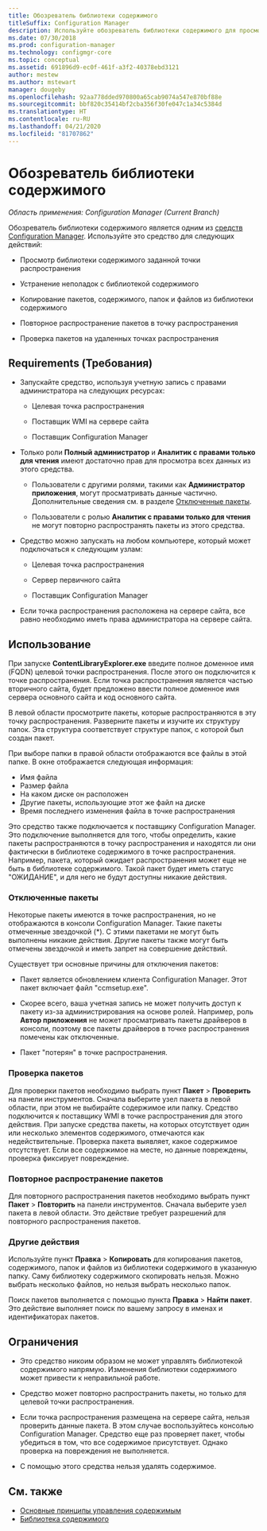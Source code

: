 ```yaml
---
title: Обозреватель библиотеки содержимого
titleSuffix: Configuration Manager
description: Используйте обозреватель библиотеки содержимого для просмотра и устранения неполадок в библиотеке содержимого в точке распространения Configuration Manager.
ms.date: 07/30/2018
ms.prod: configuration-manager
ms.technology: configmgr-core
ms.topic: conceptual
ms.assetid: 691896d9-ec0f-461f-a3f2-40378ebd3121
author: mestew
ms.author: mstewart
manager: dougeby
ms.openlocfilehash: 92aa778dded970800a65cab9074a547e870bf88e
ms.sourcegitcommit: bbf820c35414bf2cba356f30fe047c1a34c5384d
ms.translationtype: HT
ms.contentlocale: ru-RU
ms.lasthandoff: 04/21/2020
ms.locfileid: "81707862"
---
```

# <a name="content-library-explorer"></a>Обозреватель библиотеки содержимого

*Область применения: Configuration Manager (Current Branch)*

Обозреватель библиотеки содержимого является одним из [средств Configuration Manager](tools.md). Используйте это средство для следующих действий:  

- Просмотр библиотеки содержимого заданной точки распространения  

- Устранение неполадок с библиотекой содержимого  

- Копирование пакетов, содержимого, папок и файлов из библиотеки содержимого  

- Повторное распространение пакетов в точку распространения  

- Проверка пакетов на удаленных точках распространения  



## <a name="requirements"></a>Requirements (Требования)

- Запускайте средство, используя учетную запись с правами администратора на следующих ресурсах:  

    - Целевая точка распространения  

    - Поставщик WMI на сервере сайта  

    - Поставщик Configuration Manager  

- Только роли **Полный администратор** и **Аналитик с правами только для чтения** имеют достаточно прав для просмотра всех данных из этого средства.  

    - Пользователи с другими ролями, такими как **Администратор приложения**, могут просматривать данные частично. Дополнительные сведения см. в разделе [Отключенные пакеты](#bkmk_disabled-packages).  

    - Пользователи с ролью **Аналитик с правами только для чтения** не могут повторно распространять пакеты из этого средства.  

- Средство можно запускать на любом компьютере, который может подключаться к следующим узлам:  

    - Целевая точка распространения  

    - Сервер первичного сайта  

    - Поставщик Configuration Manager  

- Если точка распространения расположена на сервере сайта, все равно необходимо иметь права администратора на сервере сайта.  



## <a name="usage"></a>Использование 

При запуске **ContentLibraryExplorer.exe** введите полное доменное имя (FQDN) целевой точки распространения. После этого он подключится к точке распространения. Если точка распространения является частью вторичного сайта, будет предложено ввести полное доменное имя сервера основного сайта и код основного сайта.

В левой области просмотрите пакеты, которые распространяются в эту точку распространения. Разверните пакеты и изучите их структуру папок. Эта структура соответствует структуре папок, с которой был создан пакет.

При выборе папки в правой области отображаются все файлы в этой папке. В окне отображается следующая информация: 
- Имя файла
- Размер файла
- На каком диске он расположен
- Другие пакеты, использующие этот же файл на диске
- Время последнего изменения файла в точке распространения

Это средство также подключается к поставщику Configuration Manager. Это подключение выполняется для того, чтобы определить, какие пакеты распространяются в точку распространения и находятся ли они фактически в библиотеке содержимого в точке распространения. Например, пакета, который ожидает распространения может еще не быть в библиотеке содержимого. Такой пакет будет иметь статус "ОЖИДАНИЕ", и для него не будут доступны никакие действия.


### <a name="disabled-packages"></a><a name="bkmk_disabled-packages"></a> Отключенные пакеты

Некоторые пакеты имеются в точке распространения, но не отображаются в консоли Configuration Manager. Такие пакеты отмеченные звездочкой (\*). С этими пакетами не могут быть выполнены никакие действия. Другие пакеты также могут быть отмечены звездочкой и иметь запрет на совершение действий. 

Существует три основные причины для отключения пакетов:  

- Пакет является обновлением клиента Configuration Manager. Этот пакет включает файл "ccmsetup.exe".  

- Скорее всего, ваша учетная запись не может получить доступ к пакету из-за администрирования на основе ролей. Например, роль **Автор приложения** не может просматривать пакеты драйверов в консоли, поэтому все пакеты драйверов в точке распространения помечены как отключенные.  

- Пакет "потерян" в точке распространения.  


### <a name="validate-packages"></a>Проверка пакетов

Для проверки пакетов необходимо выбрать пункт **Пакет** > **Проверить** на панели инструментов. Сначала выберите узел пакета в левой области, при этом не выбирайте содержимое или папку. Средство подключится к поставщику WMI в точке распространения для этого действия. При запуске средства пакеты, на которых отсутствует один или несколько элементов содержимого, отмечаются как недействительные. Проверка пакета выявляет, какое содержимое отсутствует. Если все содержимое на месте, но данные повреждены, проверка фиксирует повреждение.


### <a name="redistribute-packages"></a>Повторное распространение пакетов

Для повторного распространения пакетов необходимо выбрать пункт **Пакет** > **Повторить** на панели инструментов. Сначала выберите узел пакета в левой области. Это действие требует разрешений для повторного распространения пакетов.


### <a name="other-actions"></a>Другие действия

Используйте пункт **Правка** > **Копировать** для копирования пакетов, содержимого, папок и файлов из библиотеки содержимого в указанную папку. Саму библиотеку содержимого скопировать нельзя. Можно выбрать несколько файлов, но нельзя выбрать несколько папок.

Поиск пакетов выполняется с помощью пункта **Правка** > **Найти пакет**. Это действие выполняет поиск по вашему запросу в именах и идентификаторах пакетов.



## <a name="limitations"></a>Ограничения

- Это средство никоим образом не может управлять библиотекой содержимого напрямую. Изменения библиотеки содержимого может привести к неправильной работе.  

- Средство может повторно распространить пакеты, но только для целевой точки распространения.  

- Если точка распространения размещена на сервере сайта, нельзя проверить данные пакета. В этом случае воспользуйтесь консолью Configuration Manager. Средство еще раз проверяет пакет, чтобы убедиться в том, что все содержимое присутствует. Однако проверка на повреждения не выполняется.  

- С помощью этого средства нельзя удалять содержимое.



## <a name="see-also"></a>См. также

- [Основные принципы управления содержимым](../plan-design/hierarchy/fundamental-concepts-for-content-management.md)
- [Библиотека содержимого](../plan-design/hierarchy/the-content-library.md)
